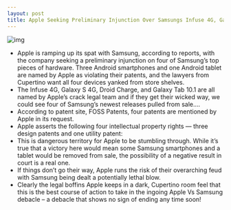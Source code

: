 ```yaml
---
layout: post
title: Apple Seeking Preliminary Injunction Over Samsungs Infuse 4G, Galaxy S 4G, Droid Charge & Galaxy Tab 10.1
---
```

![img](http://media.idownloadblog.com/wp-content/uploads/2011/06/samsung-vs-apple.png)
* Apple is ramping up its spat with Samsung, according to reports, with the company seeking a preliminary injunction on four of Samsung’s top pieces of hardware. Three Android smartphones and one Android tablet are named by Apple as violating their patents, and the lawyers from Cupertino want all four devices yanked from store shelves.
* The Infuse 4G, Galaxy S 4G, Droid Charge, and Galaxy Tab 10.1 are all named by Apple’s crack legal team and if they get their wicked way, we could see four of Samsung’s newest releases pulled from sale….
* According to patent site, FOSS Patents, four patents are mentioned by Apple in its request.
* Apple asserts the following four intellectual property rights — three design patents and one utility patent:
* This is dangerous territory for Apple to be stumbling through. While it’s true that a victory here would mean some Samsung smartphones and a tablet would be removed from sale, the possibility of a negative result in court is a real one.
* If things don’t go their way, Apple runs the risk of their overarching feud with Samsung being dealt a potentially lethal blow.
* Clearly the legal boffins Apple keeps in a dark, Cupertino room feel that this is the best course of action to take in the ingoing Apple Vs Samsung debacle – a debacle that shows no sign of ending any time soon!


